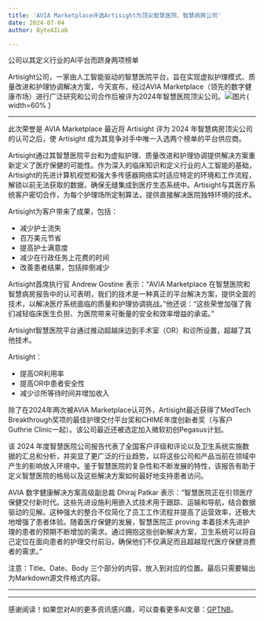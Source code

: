 ```yaml
---
title: 'AVIA Marketplace评选Artisight为顶尖智慧医院、智慧病房公司'
date: 2024-07-04
author: ByteAILab

---
```


公司以其定义行业的AI平台而跻身两项榜单

Artisight公司，一家由人工智能驱动的智慧医院平台，旨在实现虚拟护理模式、质量改进和护理协调解决方案，今天宣布，经过AVIA Marketplace（领先的数字健康市场）进行广泛研究和公司合作后被评为2024年智慧医院顶尖公司。![图片](https://ai-techpark.com/wp-content/uploads/2024/07/AVIA-Marketplace-960x540.jpg){ width=60% }

---
此次荣誉是 AVIA Marketplace 最近将 Artisight 评为 2024 年智慧病房顶尖公司的认可之后，使 Artisight 成为其竞争对手中唯一入选两个榜单的平台供应商。

Artisight通过其智慧医院平台和为虚拟护理、质量改进和护理协调提供解决方案重新定义了医疗保健的可能性。作为深入的临床知识和定义行业的人工智能的基础，Artisight的先进计算机视觉和强大多传感器网络实时适应特定的环境和工作流程，解锁以前无法获取的数据，确保无缝集成到医疗生态系统中。Artisight与其医疗系统客户密切合作，为每个护理场所定制算法，提供直接解决医院独特环境的技术。

Artisight为客户带来了成果，包括：

- 减少护士流失
- 百万美元节省
- 提高护士满意度
- 减少在行政任务上花费的时间
- 改善患者结果，包括摔倒减少

Artisight首席执行官 Andrew Gostine 表示：“AVIA Marketplace 在智慧医院和智慧病房报告中的认可表明，我们的技术是一种真正的平台解决方案，提供全面的技术，以解决医疗系统面临的质量和护理协调挑战。”他还说：“这些荣誉加强了我们减轻临床医生负担、为医院带来可衡量的安全和效率增益的承诺。”

Artisight智慧医院平台通过推动超越床边到手术室（OR）和诊所设置，超越了其他技术。

Artisight：
- 提高OR利用率
- 提高OR中患者安全性
- 减少诊所等待时间并增加收入

除了在2024年两次被AVIA Marketplace认可外，Artisight最近获得了MedTech Breakthrough奖项的最佳护理交付平台奖和CHIME年度创新者奖（与客户Guthrie Clinic一起）。该公司最近还被选定加入微软初创Pegasus计划。

该 2024 年度智慧医院公司报告代表了全国客户评级和评论以及卫生系统实施数据的汇总和分析，并突显了更广泛的行业趋势，以将这些公司和产品当前在领域中产生的影响放入环境中。鉴于智慧医院的复杂性和不断发展的特性，该报告有助于定义智慧医院的格局以及这些解决方案如何最好地支持患者访问。

AVIA 数字健康解决方案高级副总裁 Dhiraj Patkar 表示：“智慧医院正在引领医疗保健交付新时代。这些先进设施利用嵌入式技术用于跟踪、运输和导航，结合数据驱动的见解。这种强大的整合不仅简化了员工工作流程并提高了运营效率，还极大地增强了患者体验。随着医疗保健的发展，智慧医院正 proving 本着技术先进护理的患者的预期不断增加的需求。通过拥抱这些创新解决方案，卫生系统可以将自己定位在面向患者的护理交付前沿，确保他们不仅满足而且超越现代医疗保健消费者的需求。”

注意：Title、Date、Body 三个部分的内容，放入到对应的位置。最后只需要输出为Markdown源文件格式内容。

---
---
感谢阅读！如果您对AI的更多资讯感兴趣，可以查看更多AI文章：[GPTNB](https://gptnb.com)。